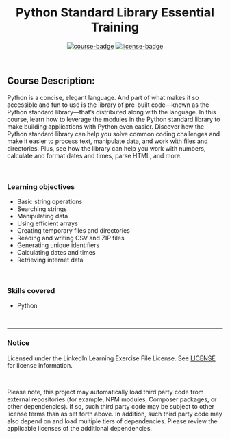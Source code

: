 <div align="center">

# Python Standard Library Essential Training

[![course-badge]][course-link]
[![license-badge]][LICENSE]

</div>

<!-- badge info -->
[course-badge]:https://img.shields.io/badge/learning-Python-white?logo=Linkedin&labelColor=blue&style=for-the-badge
[course-link]:https://www.linkedin.com/learning/python-standard-library-essential-training "Python Standard Library Essential Training"
[license-badge]:https://img.shields.io/badge/learning-license-success?logo=Linkedin&labelColor=black&style=for-the-badge

<br>

## Course Description:
Python is a concise, elegant language. And part of what makes it so accessible and fun to use is the library of pre-built code—known as the Python standard library—that’s distributed along with the language. In this course, learn how to leverage the modules in the Python standard library to make building applications with Python even easier. Discover how the Python standard library can help you solve common coding challenges and make it easier to process text, manipulate data, and work with files and directories. Plus, see how the library can help you work with numbers, calculate and format dates and times, parse HTML, and more.

<br>

### Learning objectives
- Basic string operations
- Searching strings
- Manipulating data
- Using efficient arrays
- Creating temporary files and directories
- Reading and writing CSV and ZIP files
- Generating unique identifiers
- Calculating dates and times
- Retrieving internet data

<br>

### Skills covered
- Python

<br>

---
### Notice
Licensed under the LinkedIn Learning Exercise File License. See [LICENSE] for license information.

<br>

Please note, this project may automatically load third party code from external repositories (for example, NPM modules, Composer packages, or other dependencies). If so, such third party code may be subject to other license terms than as set forth above. In addition, such third party code may also depend on and load multiple tiers of dependencies. Please review the applicable licenses of the additional dependencies.

[LICENSE]:../../LICENSE "LinkedIn Learning License"